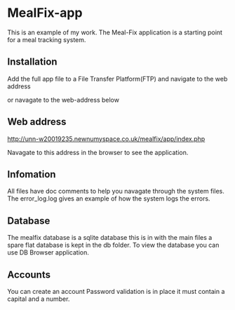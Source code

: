 # MealFix-app
This is an example of my work. The Meal-Fix application is a starting point for a meal tracking system.

## Installation

Add the full app file to a File Transfer Platform(FTP) and navigate to the web address

or navagate to the web-address below

## Web address 

http://unn-w20019235.newnumyspace.co.uk/mealfix/app/index.php

Navagate to this address in the browser to see the application. 

## Infomation

All files have doc comments to help you navagate through the system files. 
The error_log.log gives an example of how the system logs the errors.

## Database

The mealfix database is a sqlite database this is in with the main files a spare flat database is kept in the db folder. 
To view the database you can use DB Browser application. 

## Accounts

You can create an account
Password validation is in place it must contain 
a capital and a number. 

